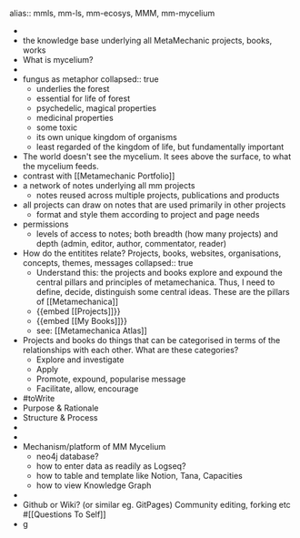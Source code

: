 alias:: mmls, mm-ls, mm-ecosys, MMM, mm-mycelium

-
- the knowledge base underlying all MetaMechanic projects, books, works
- What is mycelium?
-
- fungus as metaphor
  collapsed:: true
	- underlies the forest
	- essential for life of forest
	- psychedelic, magical properties
	- medicinal properties
	- some toxic
	- its own unique kingdom of organisms
	- least regarded of the kingdom of life, but fundamentally important
- The world doesn't see the mycelium. It sees above the surface, to what the mycelium feeds.
- contrast with [[Metamechanic Portfolio]]
- a network of notes underlying all mm projects
	- notes reused across multiple projects, publications and products
- all projects can draw on notes that are used primarily in other projects
	- format and style them according to project and page needs
- permissions
	- levels of access to notes; both breadth (how many projects) and depth (admin, editor, author, commentator, reader)
- How do the entitites relate? Projects, books, websites, organisations, concepts, themes, messages
  collapsed:: true
	- Understand this: the projects and books explore and expound the central pillars and principles of metamechanica. Thus, I need to define, decide, distinguish some central ideas. These are the pillars of [[Metamechanica]]
	- {{embed [[Projects]]}}
	- {{embed [[My Books]]}}
	- see: [[Metamechanica Atlas]]
- Projects and books do things that can be categorised in terms of the relationships with each other. What are these categories?
	- Explore and investigate
	- Apply
	- Promote, expound, popularise message
	- Facilitate, allow, encourage
- #toWrite
- Purpose & Rationale
- Structure & Process
-
-
- Mechanism/platform of MM Mycelium
	- neo4j database?
	- how to enter data as readily as Logseq?
	- how to table and template like Notion, Tana, Capacities
	- how to view Knowledge Graph
-
- Github or Wiki? (or similar eg. GitPages) Community editing, forking etc #[[Questions To Self]]
- g